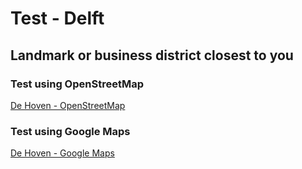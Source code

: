 # Test - Delft
## Landmark or business district closest to you
### Test using OpenStreetMap
[De Hoven - OpenStreetMap](dehoven_osm.html)
&nbsp;&nbsp;
### Test using Google Maps
[De Hoven - Google Maps](dehoven_gm.html)
&nbsp;&nbsp;
